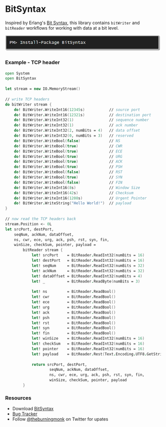 BitSyntax
=================

Inspired by Erlang's [Bit Syntax](http://learnyousomeerlang.com/starting-out-for-real#bit-syntax), this library contains `bitWriter` and `bitReader` workflows for working with data at a bit level.

[![](https://raw.githubusercontent.com/theburningmonk/BitSyntax/master/nuget/banner.png)](https://www.nuget.org/packages/BitSyntax/)

### Example - TCP header

```fsharp
open System
open BitSyntax

let stream = new IO.MemoryStream()

// write TCP headers
do bitWriter stream {
    do! BitWriter.WriteInt16(12345s)           // source port
    do! BitWriter.WriteInt16(12321s)           // destination port
    do! BitWriter.WriteInt32(1)                // sequence number
    do! BitWriter.WriteInt32(1)                // ack number
    do! BitWriter.WriteInt32(2, numBits = 4)   // data offset
    do! BitWriter.WriteInt32(0, numBits = 3)   // reserved
    do! BitWriter.WriteBool(false)             // NS
    do! BitWriter.WriteBool(true)              // CWR
    do! BitWriter.WriteBool(true)              // ECE
    do! BitWriter.WriteBool(true)              // URG
    do! BitWriter.WriteBool(true)              // ACK
    do! BitWriter.WriteBool(true)              // PSH
    do! BitWriter.WriteBool(false)             // RST
    do! BitWriter.WriteBool(true)              // SYN
    do! BitWriter.WriteBool(false)             // FIN
    do! BitWriter.WriteInt16(8s)               // Window Size
    do! BitWriter.WriteInt16(42s)              // Checksum
    do! BitWriter.WriteInt16(1208s)            // Urgent Pointer
    do! BitWriter.WriteString("Hello World!")  // payload
}

// now read the TCP headers back
stream.Position <- 0L
let srcPort, destPort, 
    seqNum, ackNum, dataOffset, 
    ns, cwr, ece, urg, ack, psh, rst, syn, fin,
    winSize, checkSum, pointer, payload = 
        bitReader stream {
            let! srcPort    = BitReader.ReadInt32(numBits = 16)
            let! destPort   = BitReader.ReadInt32(numBits = 16)
            let! seqNum     = BitReader.ReadInt32(numBits = 32)
            let! ackNum     = BitReader.ReadInt32(numBits = 32)
            let! dataOffset = BitReader.ReadInt32(numBits = 4)
            let! _          = BitReader.ReadByte(numBits = 3)

            let! ns         = BitReader.ReadBool()
            let! cwr        = BitReader.ReadBool()
            let! ece        = BitReader.ReadBool()
            let! urg        = BitReader.ReadBool()
            let! ack        = BitReader.ReadBool()
            let! psh        = BitReader.ReadBool()
            let! rst        = BitReader.ReadBool()
            let! syn        = BitReader.ReadBool()
            let! fin        = BitReader.ReadBool()
            let! winSize    = BitReader.ReadInt32(numBits = 16)
            let! checkSum   = BitReader.ReadInt32(numBits = 16)
            let! pointer    = BitReader.ReadInt32(numBits = 16)
            let! payload    = BitReader.Rest(Text.Encoding.UTF8.GetString) // read the rest of the stream as payload

            return srcPort, destPort, 
                    seqNum, ackNum, dataOffset, 
                    ns, cwr, ece, urg, ack, psh, rst, syn, fin,
                    winSize, checkSum, pointer, payload
        }
```

### Resources


- Download [BitSyntax](https://www.nuget.org/packages/BitSyntax/)
- [Bug Tracker](https://github.com/theburningmonk/BitSyntax/issues)
- Follow [@theburningmonk](https://twitter.com/theburningmonk) on Twitter for upates